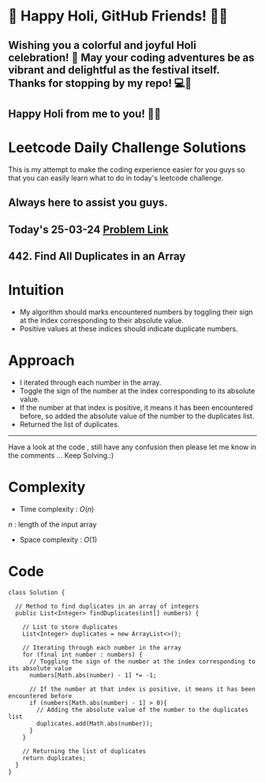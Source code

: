 # 🎉 Happy Holi, GitHub Friends! 🌈🎨

## Wishing you a colorful and joyful Holi celebration! 🥳 May your coding adventures be as vibrant and delightful as the festival itself. Thanks for stopping by my repo! 💻🌟

## Happy Holi from me to you! 🎊🎉

# Leetcode Daily Challenge Solutions

This is my attempt to make the coding experience easier for you guys so that you can easily learn what to do in today's leetcode challenge.

## Always here to assist you guys.

## Today's 25-03-24 [Problem Link](https://leetcode.com/problems/find-all-duplicates-in-an-array/description/?envType=daily-question&envId=2024-03-25)
## 442. Find All Duplicates in an Array

# Intuition
<!-- Describe your first thoughts on how to solve this problem. -->
- My algorithm should marks encountered numbers by toggling their sign at the index corresponding to their absolute value.
- Positive values at these indices should indicate duplicate numbers.
# Approach
<!-- Describe your approach to solving the problem. -->
- I iterated through each number in the array.
- Toggle the sign of the number at the index corresponding to its absolute value.
- If the number at that index is positive, it means it has been encountered before, so added the absolute value of the number to the duplicates list.
- Returned the list of duplicates.

---
Have a look at the code , still have any confusion then please let me know in the comments ... Keep Solving.:)
# Complexity
- Time complexity : $O(n)$
<!-- Add your time complexity here, e.g. $$O(n)$$ -->
$n$ : length of the input array
- Space complexity : $O(1)$
<!-- Add your space complexity here, e.g. $$O(n)$$ -->

# Code
```
class Solution {

  // Method to find duplicates in an array of integers
  public List<Integer> findDuplicates(int[] numbers) {
   
    // List to store duplicates
    List<Integer> duplicates = new ArrayList<>();

    // Iterating through each number in the array
    for (final int number : numbers) {
      // Toggling the sign of the number at the index corresponding to its absolute value
      numbers[Math.abs(number) - 1] *= -1;
      
      // If the number at that index is positive, it means it has been encountered before
      if (numbers[Math.abs(number) - 1] > 0){
        // Adding the absolute value of the number to the duplicates list
        duplicates.add(Math.abs(number));
      }
    }
    
    // Returning the list of duplicates
    return duplicates;
  }
}
```